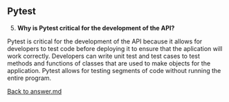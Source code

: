 ## Pytest

5. **Why is Pytest critical for the development of the API?**
<p>

Pytest is critical for the development of the API because it allows for developers to test code before deploying it to ensure that the aplication will work correctly. Developers can write unit test and test cases to test methods and functions of classes that are used to make objects for the application. Pytest allows for testing segments of code without running the entire program.
<p>

[Back to answer.md](../answer.md)
